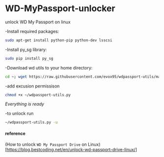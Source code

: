 # WD-MyPassport-unlocker
unlock WD My Passport on linux 



-Install required packages:

```bash
sudo apt-get install python-pip python-dev lsscsi
```
 
-Install py_sg library:

```bash
sudo pip install py_sg
```

-Download wd utils to your home directory:

```bash
cd ~; wget https://raw.githubusercontent.com/evox95/wdpassport-utils/master/wdpassport-utils.py
```

-add excusion permissison

```bash
chmod +x ~/wdpassport-utils.py
```

*Everything is ready*

-to unlock run 

```bash
~/wdpassport-utils.py -u
```


#### reference
(How to unlock `WD My Passport Drive` on Linux)[https://blog.bestcoding.net/en/unlock-wd-passport-drive-linux/]
